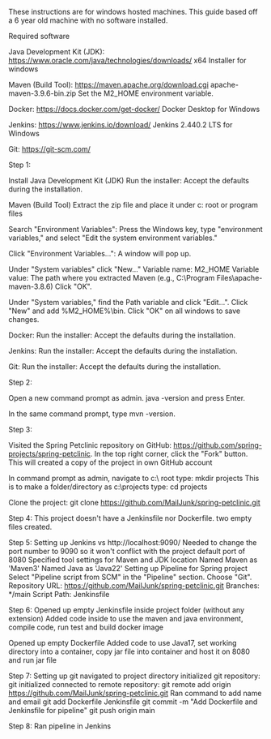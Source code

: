 These instructions are for windows hosted machines.  This guide based off a 6 year old machine with no software installed.

Required software

Java Development Kit (JDK):
https://www.oracle.com/java/technologies/downloads/
x64 Installer for windows

Maven (Build Tool):
https://maven.apache.org/download.cgi
apache-maven-3.9.6-bin.zip
Set the M2_HOME environment variable.

Docker:
https://docs.docker.com/get-docker/
Docker Desktop for Windows

Jenkins:
https://www.jenkins.io/download/
Jenkins 2.440.2 LTS for Windows

Git:
https://git-scm.com/


Step 1:

Install Java Development Kit (JDK)
Run the installer: Accept the defaults during the installation.

Maven (Build Tool)
Extract the zip file and place it under c: root or program files

Search "Environment Variables": Press the Windows key, type "environment variables," and select "Edit the system environment variables."

Click "Environment Variables...": A window will pop up.

Under "System variables" click "New..."
Variable name: M2_HOME
Variable value: The path where you extracted Maven (e.g., C:\Program Files\apache-maven-3.8.6)
Click "OK".

Under "System variables," find the Path variable and click "Edit...".
Click "New" and add %M2_HOME%\bin.
Click "OK" on all windows to save changes.

Docker:
Run the installer: Accept the defaults during the installation.

Jenkins:
Run the installer: Accept the defaults during the installation.

Git:
Run the installer: Accept the defaults during the installation.


Step 2:

Open a new command prompt as admin.
java -version and press Enter. 

In the same command prompt, type mvn -version. 



Step 3:

Visited the Spring Petclinic repository on GitHub: https://github.com/spring-projects/spring-petclinic.
In the top right corner, click the "Fork" button. This will created a copy of the project in own GitHub account 


In command prompt as admin, navigate to c:\ root
type: mkdir projects
This is to make a folder/directory as c:\projects
type: cd projects

Clone the project: 
git clone https://github.com/MailJunk/spring-petclinic.git

Step 4:
This project doesn't have a Jenkinsfile nor Dockerfile.  two empty files created.

Step 5:
Setting up Jenkins vs http://localhost:9090/
Needed to change the port number to 9090 so it won't conflict with the project default port of 8080
Specified tool settings for Maven and JDK location
Named Maven as 'Maven3'
Named Java as  'Java22'
Setting up Pipeline for Spring project
Select "Pipeline script from SCM" in the "Pipeline" section.
Choose "Git".
Repository URL: https://github.com/MailJunk/spring-petclinic.git
Branches: */main
Script Path: Jenkinsfile

Step 6:
Opened up empty Jenkinsfile inside project folder (without any extension)
Added code inside to use the maven and java environment, compile code, run test and build docker image

Opened up empty Dockerfile
Added code to use Java17, set working directory into a container, copy jar file into container and host it on 8080 and run jar file

Step 7:
Setting up git
navigated to project directory
initialized git repository: git initialized
connected to remote repository:  git remote add origin https://github.com/MailJunk/spring-petclinic.git 
Ran command to add name and email
git add Dockerfile Jenkinsfile
git commit -m "Add Dockerfile and Jenkinsfile for pipeline"
git push origin main

Step 8:
Ran pipeline in Jenkins



